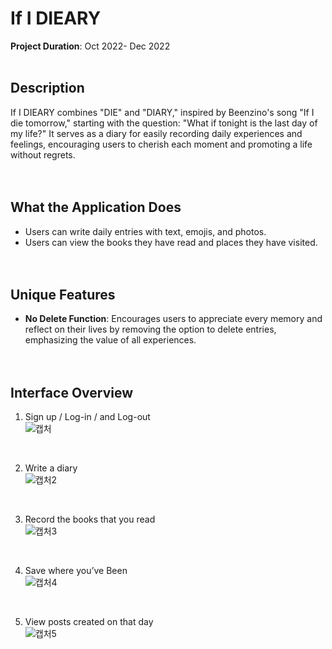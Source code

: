 # If I DIEARY <br>

**Project Duration**: Oct 2022- Dec 2022<br><br>

## Description
If I DIEARY combines "DIE" and "DIARY," inspired by Beenzino's song "If I die tomorrow," starting with the question: "What if tonight is the last day of my life?" It serves as a diary for easily recording daily experiences and feelings, encouraging users to cherish each moment and promoting a life without regrets. <br><br><br>

## What the Application Does
- Users can write daily entries with text, emojis, and photos.
- Users can view the books they have read and places they have visited.<br><br><br>

## Unique Features
- **No Delete Function**: Encourages users to appreciate every memory and reflect on their lives by removing the option to delete entries, emphasizing the value of all experiences.<br><br><br>

## Interface Overview
1. Sign up / Log-in / and Log-out  
   ![캡처](https://github.com/user-attachments/assets/385c108f-f18e-4ead-b8af-ba154a1027dd)
   
   <br>
   
2. Write a diary  
   ![캡처2](https://github.com/user-attachments/assets/10c8da94-9b9e-418e-b30c-5c306f00a6e2)
   
   <br>
   
3. Record the books that you read  
   ![캡처3](https://github.com/user-attachments/assets/d78de7f7-9c3a-42d1-a4b9-06073192dd49)
   
   <br>
   
4. Save where you’ve Been  
   ![캡처4](https://github.com/user-attachments/assets/17656c83-eed8-440b-abbb-37356225460a)
   
   <br>
   
5. View posts created on that day  
   ![캡처5](https://github.com/user-attachments/assets/f54535d4-40f7-44cf-af38-1a9ee58b1b99)  


